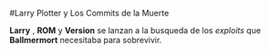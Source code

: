 #Larry Plotter y Los Commits de la Muerte

**Larry** , **ROM** y **Version** se lanzan a la busqueda de los *exploits* que
**Ballmermort** necesitaba para sobrevivir.
